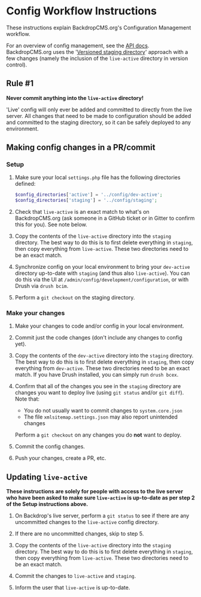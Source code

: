# Config Workflow Instructions

These instructions explain BackdropCMS.org's Configuration Management workflow.

For an overview of config management, see the
[API docs](https://api.backdropcms.org/documentation/working-configuration).
BackdropCMS.org uses the
'[Versioned staging directory](https://api.backdropcms.org/documentation/versioned-staging-directory)'
approach with a few changes (namely the inclusion of the `live-active` directory
in version control).

## Rule #1

**Never commit anything into the `live-active` directory!**

'Live' config will only ever be added and committed to directly from the live
server. All changes that need to be made to configuration should be added and
committed to the staging directory, so it can be safely deployed to any
environment.

## Making config changes in a PR/commit

### Setup

1. Make sure your local `settings.php` file has the following directories
   defined:
   ```php
   $config_directories['active'] = '../config/dev-active';
   $config_directories['staging'] = '../config/staging';
   ```

2. Check that `live-active` is an exact match to what's on BackdropCMS.org (ask
   someone in a GitHub ticket or in Gitter to confirm this for you). See note
   below.

3. Copy the contents of the `live-active` directory into the `staging`
   directory. The best way to do this is to first delete everything in
   `staging`, then copy everything from `live-active`. These two directories
   need to be an exact match.

4. Synchronize config on your local environment to bring your `dev-active`
   directory up-to-date with `staging` (and thus also `live-active`). You can do
   this via the UI at `/admin/config/development/configuration`, or with Drush
   via `drush bcim`.

5. Perform a `git checkout` on the staging directory.

### Make your changes

1. Make your changes to code and/or config in your local environment.

2. Commit just the code changes (don't include any changes to config yet).

3. Copy the contents of the `dev-active` directory into the `staging` directory.
   The best way to do this is to first delete everything in `staging`, then copy
   everything from `dev-active`. These two directories need to be an exact
   match. If you have Drush installed, you can simply run `drush bcex`.

4. Confirm that all of the changes you see in the `staging` directory are
   changes you want to deploy live (using `git status` and/or `git diff`). Note
   that:

   - You do not usually want to commit changes to `system.core.json`
   - The file `xmlsitemap.settings.json` may also report unintended changes

   Perform a `git checkout` on any changes you do **not** want to deploy.

5. Commit the config changes.

6. Push your changes, create a PR, etc.

## Updating `live-active`

**These instructions are solely for people with access to the live server who
have been asked to make sure `live-active` is up-to-date as per step 2 of the
Setup instructions above.**

1. On Backdrop's live server, perform a `git status` to see if there are any
   uncommitted changes to the `live-active` config directory.

2. If there are no uncommitted changes, skip to step 5.

3. Copy the contents of the `live-active` directory into the `staging`
   directory. The best way to do this is to first delete everything in
   `staging`, then copy everything from `live-active`. These two directories
   need to be an exact match.

4. Commit the changes to `live-active` and `staging`.

5. Inform the user that `live-active` is up-to-date.
